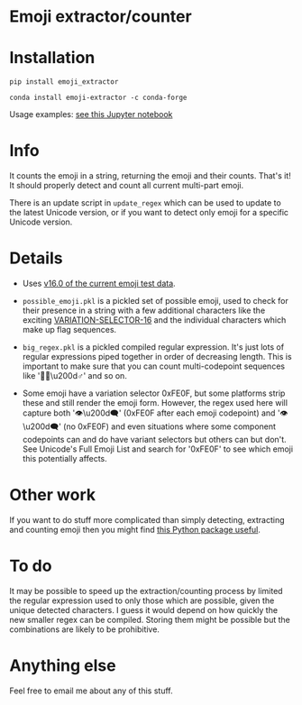 # Emoji extractor/counter

# Installation

```pip install emoji_extractor```

```conda install emoji-extractor -c conda-forge```

Usage examples: [see this Jupyter notebook](https://github.com/alexanderrobertson/emoji-extractor/blob/master/notebooks/examples.ipynb)

# Info

It counts the emoji in a string, returning the emoji and their counts. That's it! It should properly detect and count all current multi-part emoji.

There is an update script in `update_regex` which can be used to update to the latest Unicode version, or if you want to detect only emoji for a specific Unicode version.

# Details

* Uses [v16.0 of the current emoji test data](https://unicode.org/Public/emoji/16.0/emoji-test.txt).

* `possible_emoji.pkl` is a pickled set of possible emoji, used to check for their presence in a string with a few additional characters like the exciting [VARIATION-SELECTOR-16](https://emojipedia.org/variation-selector-16/) and the individual characters which make up flag sequences.

* `big_regex.pkl` is a pickled compiled regular expression. It's just lots of regular expressions piped together in order of decreasing length. This is important to make sure that you can count multi-codepoint sequences like '💁🏽\u200d♂️' and so on.

* Some emoji have a variation selector 0xFE0F, but some platforms strip these and still render the emoji form. However, the regex used here will capture both '👁️\u200d🗨️' (0xFE0F after each emoji codepoint) and '👁\u200d🗨' (no 0xFE0F) and even situations where some component codepoints can and do have variant selectors but others can but don't. See Unicode's Full Emoji List and search for '0xFE0F' to see which emoji this potentially affects.

# Other work

If you want to do stuff more complicated than simply detecting, extracting and counting emoji then you might find [this Python package useful](https://github.com/carpedm20/emoji/).

# To do

It may be possible to speed up the extraction/counting process by limited the regular expression used to only those which are possible, given the unique detected characters. I guess it would depend on how quickly the new smaller regex can be compiled. Storing them might be possible but the combinations are likely to be prohibitive.

# Anything else

Feel free to email me about any of this stuff.
